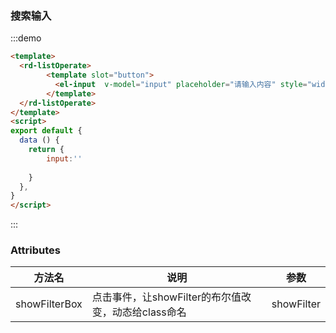 ### 搜索输入

:::demo

```html
<template>
  <rd-listOperate>
        <template slot="button">
          <el-input  v-model="input" placeholder="请输入内容" style="width:700px"></el-input>
        </template>
  </rd-listOperate>
</template>
<script>
export default {
  data () {
    return {
        input:''
     
    }
  },
}
</script>

```

:::

### Attributes

| 方法名        | 说明                                                | 参数       |
| ------------- | --------------------------------------------------- | ---------- |
| showFilterBox | 点击事件，让showFilter的布尔值改变，动态给class命名 | showFilter |
